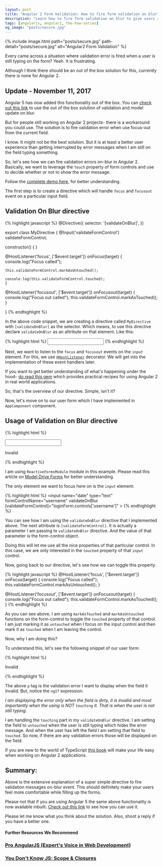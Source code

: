 ```yaml
---
layout: post
title: "Angular 2 Form Validation: How to fire form validation on blur?"
description: "Learn how to fire form validation on blur to give users a better user experience. Avoid flagging validation errors while users are style editing the form."
tags: [angularjs, angular2, the-how-series]
og_image: "posts/secure.jpg"
---
```


{% include image.html path="posts/secure.jpg" path-detail="posts/secure.jpg" alt="Angular2 Form Validation" %}


Every came across a situation where validation error is fired when a user is still typing on the form? Yeah. It is frustrating.

Although I think there should be an out of the box solution for this, currently there is none for Angular 2. 

## Update - November 11, 2017

Angular 5 has now added this functionality out of the box. You can [check out this link](https://blog.angular.io/version-5-0-0-of-angular-now-available-37e414935ced) to use the out of the box solution of validation and model update on blur.

But for people still working on Angular 2 projects- there is a workaround you could use. The solution is to fire validation error when use focus-out from the current field.

I know. It might not be the best solution. But it is at least a better user experience than getting interrupted by error messages when I am still on the field typing something.

So, let's see how we can fire validation errors on-blur in Angular 2. Basically, we want to leverage the `touch` property of form controls and use to decide whether or not to show the error message. 

Follow the [complete demo here](https://embed.plnkr.co/04anApG7LpPz6pTfCOHD/), for better understanding.

The first step is to create a directive which will handle `focus` and `focusout` event on a particular input field.

## Validation On Blur directive


{% highlight javascript %}
@Directive({
  selector: '[validateOnBlur]', 
})

export class MyDirective {
  @Input('validateFormControl') validateFormControl;

  constructor() { }

  @HostListener('focus', ['$event.target'])
    onFocus(target) {
    console.log("Focus called");
    
    this.validateFormControl.markAsUntouched();
    
    console.log(this.validateFormControl.touched);
    }

  @HostListener('focusout', ['$event.target'])
  onFocusout(target) {
    console.log("Focus out called");
    this.validateFormControl.markAsTouched();
  }

}
{% endhighlight %}

  
In the above code snippet, we are creating a directive called `MyDirective` with `[validateOnBlur]` as the selector. Which means, to use this directive declare `validateOnBlur` as an attribute on that element. Like this:

{% highlight html %}
<input name="date" type="text" validateOnBlur />
{% endhighlight %}


Next, we want to listen to the `focus` and `focusout` events on the `input` element. For this, we use [`@HostListener`](https://angular.io/docs/ts/latest/guide/attribute-directives.html) decorator. We will get into the implementation of these event handlers later.

If you want to get better understanding of what's happening under the hood- [do read this gem](http://amzn.to/2zMIQO2) which provides practical recipes for using Angular 2 in real world applications.

So, that's the overview of our directive. Simple, isn't it?

Now, let's move on to our user form which I have implemented in `AppComponent` component.

## Usage of Validation on Blur directive


{% highlight html %}
<form class="login-form" [formGroup]="loginForm" novalidate (ngSubmit)="handleSubmit(loginForm.value, loginForm.valid)">
  <input name="date" type="text" formControlName="username" 
    validateOnBlur [validateFormControl]="loginForm.controls['username']">
  <p *ngIf="loginForm.controls['username'].touched && loginForm.controls['username'].dirty && loginForm.controls['username'].invalid">Invalid</p>
</form>
{% endhighlight %}


I am using `ReactiveFormsModule` module in this example. Please read this article on [Model Drive Forms](https://scotch.io/tutorials/using-angular-2s-model-driven-forms-with-formgroup-and-formcontrol) for better understanding.

The only element we want to focus here on is the `input` element:

{% highlight html %}
<input name="date" type="text" formControlName="username" 
    validateOnBlur [validateFormControl]="loginForm.controls['username']" >
{% endhighlight %}

    
You can see how I am using the `validateOnBlur` directive that I implemented above. The next attribute is `[validateFormControl]`. It is actually a parameter I am passing to `validateOnBlur` directive. And the value of that parameter is the form-control object.

Doing this will let me use all the nice properties of that particular control. In this case, we are only interested in the `touched` property of that `input` control.

Now, going back to our directive, let's see how we can toggle this property.


{% highlight javascript %}
@HostListener('focus', ['$event.target'])
onFocus(target) {
  console.log("Focus called");
  this.validateFormControl.markAsUntouched();
}

@HostListener('focusout', ['$event.target'])
onFocusout(target) {
  console.log("Focus out called");
  this.validateFormControl.markAsTouched();
}
{% endhighlight %}


As you can see above, I am using `markAsTouched` and `markAsUntouched` functions on the form-control to toggle the `touched` property of that control. I am just marking it as `untouched` when I focus on the input control and then mark it as `touched` when I am leaving the control.

Now, why I am doing this?

To understand this, let's see the following snippet of our user form:

{% highlight html %}
<p *ngIf="loginForm.controls['username'].touched && loginForm.controls['username'].dirty && loginForm.controls['username'].invalid">Invalid</p>
{% endhighlight %}

The above `p` tag is the validation error I want to display when the field it invalid. But, notice the `ngIf` expression.

*I am displaying the error only when the field is dirty, it is invalid and most importantly when the using is NOT `touching` it. That is when the user is not still typing.*

I am handling the `touching` part in my `validateOnBlur` directive. I am setting the field to `untouched` when the user is still typing which hides the error message. And when the user has left the field I am setting that field to `touched`. So now, if there are any validation errors those will be displayed on the field.

If you are new to the world of TypeScript [this book](http://amzn.to/2A1RPxM) will make your life easy when working on Angular 2 applications.


## Summary:
Above is the extensive explanation of a super simple directive to fire validation messages on-blur event. This should definitely make your users feel more comfortable while filling up the forms.

Please not that if you are using Angular 5 the same above functionality is now available inbuilt. [Check out this link](https://blog.angular.io/version-5-0-0-of-angular-now-available-37e414935ced) to see how you can use it.

Please let me know what you think about the solution. Also, shoot a reply if you have a better one.


#### Further Resources We Recommend

### [Pro AngularJS (Expert's Voice in Web Development)](https://amzn.to/36F6N8v)
### [You Don't Know JS: Scope & Closures](https://amzn.to/2UaT46V)
